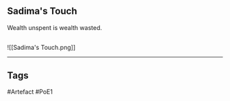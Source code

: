 ## Sadima's Touch
Wealth unspent is wealth wasted.
##
![[Sadima's Touch.png]]

---
## Tags
#Artefact
#PoE1